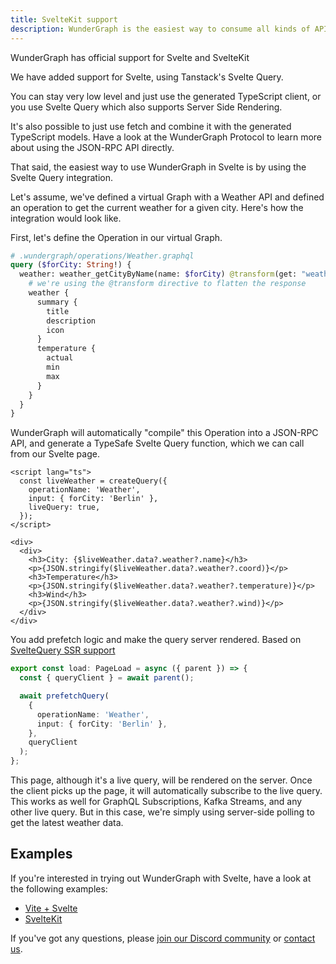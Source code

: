 ```yaml
---
title: SvelteKit support
description: WunderGraph is the easiest way to consume all kinds of APIs (GraphQL, REST, gRPC, Kafka, etc...) in SvelteKit.
---
```


WunderGraph has official support for Svelte and SvelteKit

We have added support for Svelte, using Tanstack's Svelte Query.

You can stay very low level and just use the generated TypeScript client,
or you use Svelte Query which also supports Server Side Rendering.

It's also possible to just use fetch and combine it with the generated TypeScript models.
Have a look at the WunderGraph Protocol to learn more about using the JSON-RPC API directly.

That said, the easiest way to use WunderGraph in Svelte is by using the Svelte Query integration.

Let's assume, we've defined a virtual Graph with a Weather API and defined an operation to get the current weather for a given city.
Here's how the integration would look like.

First, let's define the Operation in our virtual Graph.

```graphql
# .wundergraph/operations/Weather.graphql
query ($forCity: String!) {
  weather: weather_getCityByName(name: $forCity) @transform(get: "weather") {
    # we're using the @transform directive to flatten the response
    weather {
      summary {
        title
        description
        icon
      }
      temperature {
        actual
        min
        max
      }
    }
  }
}
```

WunderGraph will automatically "compile" this Operation into a JSON-RPC API,
and generate a TypeSafe Svelte Query function,
which we can call from our Svelte page.

```svelte
<script lang="ts">
  const liveWeather = createQuery({
    operationName: 'Weather',
    input: { forCity: 'Berlin' },
    liveQuery: true,
  });
</script>

<div>
  <div>
    <h3>City: {$liveWeather.data?.weather?.name}</h3>
    <p>{JSON.stringify($liveWeather.data?.weather?.coord)}</p>
    <h3>Temperature</h3>
    <p>{JSON.stringify($liveWeather.data?.weather?.temperature)}</p>
    <h3>Wind</h3>
    <p>{JSON.stringify($liveWeather.data?.weather?.wind)}</p>
  </div>
</div>
```

You add prefetch logic and make the query server rendered. Based on [SvelteQuery SSR support](https://tanstack.com/query/v4/docs/svelte/ssr#using-prefetchquery)

```ts
export const load: PageLoad = async ({ parent }) => {
  const { queryClient } = await parent();

  await prefetchQuery(
    {
      operationName: 'Weather',
      input: { forCity: 'Berlin' },
    },
    queryClient
  );
};
```

This page, although it's a live query, will be rendered on the server.
Once the client picks up the page, it will automatically subscribe to the live query.
This works as well for GraphQL Subscriptions, Kafka Streams, and any other live query.
But in this case, we're simply using server-side polling to get the latest weather data.

## Examples

If you're interested in trying out WunderGraph with Svelte,
have a look at the following examples:

- [Vite + Svelte](https://github.com/wundergraph/wundergraph/tree/main/examples/vite-svelte)
- [SvelteKit](https://github.com/wundergraph/wundergraph/tree/main/examples/sveltekit)

If you've got any questions,
please [join our Discord community](https://wundergraph.com/discord) or [contact us](https://wundergraph.com/contact/sales).
